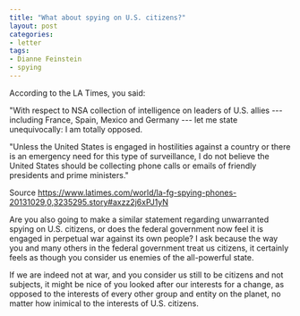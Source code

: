 ```yaml
---
title: "What about spying on U.S. citizens?"
layout: post
categories:
- letter
tags:
- Dianne Feinstein
- spying
---
```


According to the LA Times, you said:

"With respect to NSA collection of intelligence on leaders of U.S. allies --- including France, Spain, Mexico and Germany --- let me state unequivocally: I am totally opposed.

"Unless the United States is engaged in hostilities against a country or there is an emergency need for this type of surveillance, I do not believe the United States should be collecting phone calls or emails of friendly presidents and prime ministers."

Source https://www.latimes.com/world/la-fg-spying-phones-20131029,0,3235295.story#axzz2j6xPJ1yN

Are you also going to make a similar statement regarding unwarranted spying on U.S. citizens, or does the federal government now feel it is engaged in perpetual war against its own people? I ask because the way you and many others in the federal government treat us citizens, it certainly feels as though you consider us enemies of the all-powerful state.

If we are indeed not at war, and you consider us still to be citizens and not subjects, it might be nice of you looked after our interests for a change, as opposed to the interests of every other group and entity on the planet, no matter how inimical to the interests of U.S. citizens.